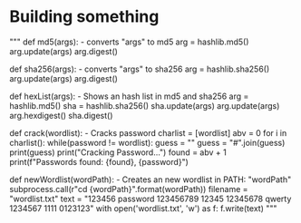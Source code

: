 # Building something
"""
def md5(args): - converts "args" to md5
    arg = hashlib.md5()
    arg.update(args)
    arg.digest()


def sha256(args): - converts "args" to sha256
    arg = hashlib.sha256()
    arg.update(args)
    arg.digest()

def hexList(args):  - Shows an hash list in md5 and sha256 
    arg = hashlib.md5()
    sha = hashlib.sha256()
    sha.update(args)
    arg.update(args)
    arg.hexdigest()
    sha.digest()

def crack(wordlist): - Cracks password
    charlist = [wordlist]
    abv = 0
    for i in charlist():
        while(password != wordlist):
            guess = ""
            guess = "#".join(guess)
            print(guess)
            print("Cracking Password...")
            found = abv + 1
    print(f"Passwords found: {found}, {password}")


def newWordlist(wordPath): - Creates an new wordlist in PATH: "wordPath"
    subprocess.call(r"cd {wordPath}".format(wordPath))
    filename  = "wordlist.txt"
    text = "123456 password 123456789 12345 12345678 qwerty 1234567 1111 0123123"
    with open('wordlist.txt', 'w') as f:
        f.write(text)
"""
